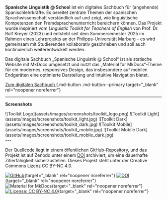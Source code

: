 **Spanische Linguistik @ School** ist ein digitales Sachbuch für (angehende) Spanischlehrkräfte. Es bereitet zentrale Themen der spanischen Sprachwissenschaft verständlich auf und zeigt, wie linguistische Kompetenzen den Fremdsprachenunterricht bereichern können.
Das Projekt wurde inspiriert vom *Linguistic Toolkit for Teachers of English* von Prof. Dr. Rolf Kreyer (2023) und entsteht seit dem Sommersemester 2025 im Rahmen eines Lehrprojekts an der Philipps-Universität Marburg – es wird gemeinsam mit Studierenden kollaborativ geschrieben und soll auch kontinuierlich weiterentwickelt werden.

Das digitale Sachbuch „Spanische Linguistik @ School“ ist als statische Website mit MkDocs umgesetzt und nutzt das „Material for MkDocs“-Theme für ein modernes, responsives Design, das insbesondere auf mobilen Endgeräten eine optimierte Darstellung und intuitive Navigation bietet.

[Zum digitalen Sachbuch <i class="fa-solid fa-up-right-from-square"></i>](https://ftacke.github.io/spanisch-toolkit/){.md-button .md-button--primary target="_blank" rel="noopener noreferrer"}

---
**Screenshots**
<div class="masonry" markdown>
![Toolkit Logo](assets/images/screenshots/toolkit_logo.png)
![Toolkit Light](assets/images/screenshots/toolkit_light.jpg)
![Toolkit Dark](assets/images/screenshots/toolkit_dark.jpg)
![Toolkit Mobile](assets/images/screenshots/toolkit_mobile.jpg)
![Toolkit Mobile Dark](assets/images/screenshots/toolkit_mobile_dark.jpg)
</div>
---


Der Quellcode liegt in einem öffentlichen [GitHub-Repository](https://github.com/FTacke/spanisch-toolkit), und das Projekt ist auf Zenodo unter einem [DOI](https://doi.org/10.5281/zenodo.15348687) archiviert, um eine dauerhafte Zitierfähigkeit sicherzustellen. Dieses Projekt steht unter der Creative Commons Lizenz CC BY-NC 4.0.

[![GitHub](https://img.shields.io/badge/GitHub-FTacke%2Fspanisch--toolkit-4287f5?style=flat&logo=github&logoColor=white)](https://github.com/FTacke/spanisch-toolkit){target="_blank" rel="noopener noreferrer"}
[![DOI](https://zenodo.org/badge/DOI/10.5281/zenodo.15348687.svg)](https://doi.org/10.5281/zenodo.15348687){target="_blank" rel="noopener noreferrer"}  
![Material for MkDocs](https://img.shields.io/badge/MkDocs-Material-blue){target="_blank" rel="noopener noreferrer"}
[![License: CC BY‐NC 4.0](https://img.shields.io/badge/License-CC%20BY--NC%204.0-lightgrey)](https://creativecommons.org/licenses/by-nc/4.0/){target="_blank" rel="noopener noreferrer"}


